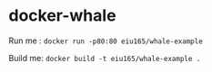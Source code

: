 # docker-whale

Run me : `docker run -p80:80 eiu165/whale-example`

Build me: `docker build -t eiu165/whale-example .`






